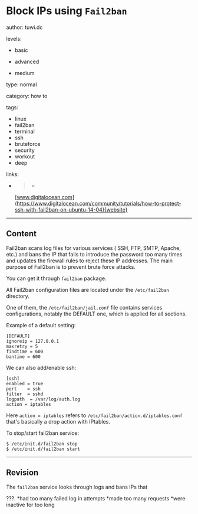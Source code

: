 # Block IPs using `Fail2ban`
author: tuwi.dc

levels:

  - basic

  - advanced

  - medium

type: normal

category: how to

tags:
  - linux
  - fail2ban
  - terminal
  - ssh
  - bruteforce
  - security
  - workout
  - deep


links:

  - >-
    [www.digitalocean.com](https://www.digitalocean.com/community/tutorials/how-to-protect-ssh-with-fail2ban-on-ubuntu-14-04){website}

---
## Content

Fail2ban scans log files for various services ( SSH, FTP, SMTP, Apache, etc.) 
and bans the IP that fails to introduce the password too many times and updates the firewall rules to reject these IP addresses.
The main purpose of Fail2ban is to prevent brute force attacks.

You can get it through `fail2ban` package.

All Fail2ban configuration files are located under the `/etc/fail2ban` directory.

One of them, the `/etc/fail2ban/jail.conf` file contains services configurations, notably the DEFAULT one, which is applied for all sections.

Example of a default setting:
```
[DEFAULT]
ignoreip = 127.0.0.1
maxretry = 5
findtime = 600
bantime = 600
```
We can also add/enable ssh:
```
[ssh]
enabled = true
port	= ssh
filter	= sshd
logpath  = /var/log/auth.log
action = iptables
```

Here `action = iptables` refers to `/etc/fail2ban/action.d/iptables.conf` that's basically a drop action with IPtables.

To stop/start fail2ban service:
```
$ /etc/init.d/fail2ban stop
$ /etc/init.d/fail2ban start
```

---
## Revision

The `fail2ban` service looks through logs and bans IPs that 

???.
*had too many failed log in attempts
*made too many requests
*were inactive for too long
